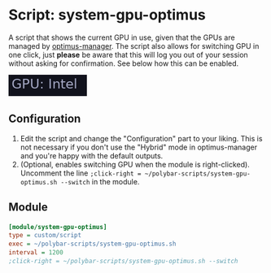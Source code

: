 # Script: system-gpu-optimus

A script that shows the current GPU in use, given that the GPUs are managed by [optimus-manager](https://github.com/Askannz/optimus-manager). The script also allows for switching GPU in one click, just **please** be aware that this will log you out of your session without asking for confirmation. See below how this can be enabled.

![system-gpu-optimus](screenshots/1.png)

## Configuration

1. Edit the script and change the "Configuration" part to your liking. This is not necessary if you don't use the "Hybrid" mode in optimus-manager and you're happy with the default outputs. 
2. (Optional, enables switching GPU when the module is right-clicked). Uncomment the line `;click-right = ~/polybar-scripts/system-gpu-optimus.sh --switch` in the module.


## Module

```ini
[module/system-gpu-optimus]
type = custom/script
exec = ~/polybar-scripts/system-gpu-optimus.sh
interval = 1200 
;click-right = ~/polybar-scripts/system-gpu-optimus.sh --switch

```

